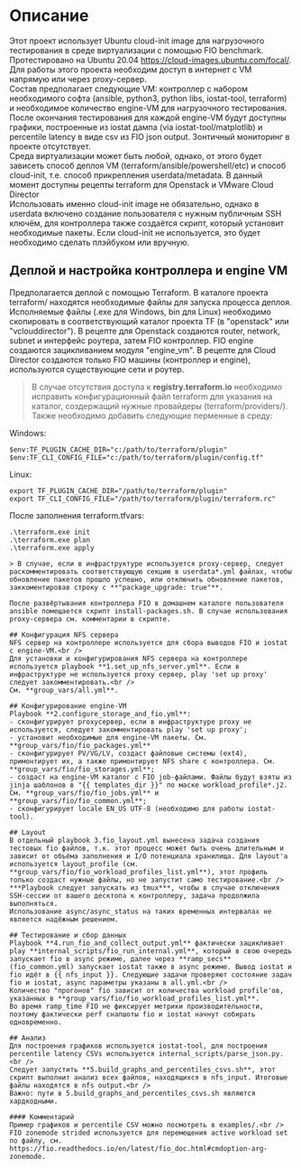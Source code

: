 # Описание
Этот проект использует Ubuntu cloud-init image для нагрузочного тестирования в среде виртуализации с помощью FIO benchmark. Протестировано на Ubuntu 20.04 https://cloud-images.ubuntu.com/focal/. Для работы этого проекта необходим доступ в интернет с VM напрямую или через proxy-сервер.<br />
Состав предполагает следующие VM: контроллер с набором необходимого софта (ansible, python3, python libs, iostat-tool, terraform) и необходимое количество engine-VM для нагрузочного тестирования. После окончания тестирования для каждой engine-VM будут доступны графики, построенные из iostat дампа (via iostat-tool/matplotlib) и percentile latency в виде csv из FIO json output. Зонтичный мониторинг в проекте отсутствует.<br />
Среда виртуализации может быть любой, однако, от этого будет зависеть способ деплоя VM (terraform/ansible/powershell/etc) и способ cloud-init, т.е. способ прикрепления userdata/metadata. В данный момент доступны рецепты terraform для Openstack и VMware Cloud Director<br />
Использовать именно cloud-init image не обязательно, однако в userdata включено создание пользователя с нужным публичным SSH ключём, для контроллера также создаётся скрипт, который установит необходимые пакеты. Если cloud-init не используется, это будет необходимо сделать плэйбуком или вручную.

## Деплой и настройка контроллера и engine VM
Предполагается деплой с помощью Terraform. В каталоге проекта terraform/ находятся необходимые файлы для запуска процесса деплоя. Исполняемые файлы (.exe для Windows, bin для Linux) необходимо скопировать в соответствующий каталог проекта TF (в "openstack" или "vclouddirector").
В рецепте для Openstack создаются router, network, subnet и интерфейс роутера, затем FIO контроллер. FIO engine создаются зацикливанием модуля "engine_vm".
В рецепте для Cloud Director создаются только FIO машины (контроллер и engine), используются существующие сети и роутер.
> В случае отсутствия доступа к **registry.terraform.io** необходимо исправить конфигурационный файл terraform для указания на каталог, создержащий нужные провайдеры (terraform/providers/). Также необходимо добавить следующие перменные в среду: <br />

Windows:
```
$env:TF_PLUGIN_CACHE_DIR="c:/path/to/terraform/plugin"
$env:TF_CLI_CONFIG_FILE="c:/path/to/terraform/plugin/config.tf"
```
Linux:
```
export TF_PLUGIN_CACHE_DIR="/path/to/terraform/plugin"
export TF_CLI_CONFIG_FILE="/path/to/terraform/plugin/terraform.rc"
```
После заполнения terraform.tfvars:
```
.\terraform.exe init
.\terraform.exe plan
.\terraform.exe apply

> В случае, если в инфраструктуре используется proxy-сервер, следует раскомментировать соответствующую секцию в userdata*.yml файлах, чтобы обновление пакетов прошло успешно, или отключить обновление пакетов, заккоментировав строку с **"package_upgrade: true"**.

После развёртывания контроллера FIO в домашнем каталоге пользователя ansible помещается скрипт install-packages.sh. В случае использования proxy-сервера см. комментарии в скрипте.

## Конфигурация NFS сервера
NFS сервер на контроллере используется для сбора выводов FIO и iostat с engine-VM.<br />
Для установки и конфигурирования NFS сервера на контроллере используется playbook **1.set_up_nfs_server.yml**. Если в инфраструктуре не используется proxy сервер, play 'set up proxy' следует закомментировать.<br />
См. **group_vars/all.yml**.

## Конфигурирование engine-VM
Playbook **2.configure_storage_and_fio.yml**:
- сконфигурирует proxyсервер, если в инфраструктуре proxy не используется, следует закомментировать play 'set up proxy';
- установит необходимые для engine-VM пакеты. См. **group_vars/fio/fio_packages.yml**
- сконфигурирует PV/VG/LV, создаст файловые системы (ext4), примонтирует их, а также примонтирует NFS share с контроллера. См. **group_vars/fio/fio_storages.yml**;
- создаст на engine-VM каталог с FIO job-файлами. Файлы будут взяты из jinja шаблонов в "{{ templates_dir }}" по маске workload_profile*.j2. См. **group_vars/fio/fio_jobs.yml** и **group_vars/fio/fio_common.yml**;
- сконфигурирует locale EN_US UTF-8 (необходимо для работы iostat-tool).

## Layout
В отдельный playbook 3.fio_layout.yml вынесена задача создания тестовых fio файлов, т.к. этот процесс может быть очень длительным и зависит от объёма заполнения и I/O потенциала хранилища. Для layout'а используется layout_profile (см. **group_vars/fio/fio_workload_profiles_list.yml**), этот профиль только создаст нужные файлы, но не запустит само тестирование.<br />
***Playbook следует запускать из tmux***, чтобы в случае отключения SSH-сессии от вашего десктопа к контроллеру, задача продолжила выполняться.
Использование async/async_status на таких временных интервалах не является надёжным решением.

## Тестирование и сбор данных
Playbook **4.run_fio_and_collect_output.yml** фактически зацикливает play **internal_scripts/fio_run_internal.yml**, который в свою очередь запускает fio в async режиме, далее через **ramp_secs** (fio_common.yml) запускает iostat также в async режиме. Вывод iostat и fio идёт в {{ nfs_input }}. Следующие задачи проверяют состояние задач fio и iostat, async параметры указаны в all.yml.<br />
Количество "прогонов" fio зависит от количества workload profile'ов, указанных в **group_vars/fio/fio_workload_profiles_list.yml**.
Во время ramp_time FIO не фиксирует метрики производительности, поэтому фактически perf снапшоты fio и iostat начнут собирать одновременно.

## Анализ
Для построения графиков используется iostat-tool, для построения percentile latency CSVs используется internal_scripts/parse_json.py.<br />
Следует запустить **5.build_graphs_and_percentiles_csvs.sh**, этот скрипт выполнит анализ всех файлов, находящихся в nfs_input. Итоговые файлы находятся в nfs output.<br />
Важно: пути в 5.build_graphs_and_percentiles_csvs.sh являются хардкодными.

#### Комментарий
Пример графиков и percentile CSV можно посмотреть в examples/.<br />
FIO zonemode strided используется для перемещения active workload set по файлу, см. https://fio.readthedocs.io/en/latest/fio_doc.html#cmdoption-arg-zonemode.

